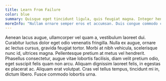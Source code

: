 ```yaml
---
title: Learn From Failure
color: blue
summary: Quisque eget tincidunt ligula, quis feugiat magna. Integer hendrerit massa eget quam dictum scelerisque. Morbi…
moreInfo: "Nullam ornare semper eros et accumsan. Duis congue commodo congue. Praesent sit amet lacus quis elit tempus vestibulum ac non metus. Pellentesque malesuada consectetur turpis, at egestas enim hendrerit eget. Aenean ac ornare nibh, sit amet sagittis velit. Mauris nisl sapien, eleifend nec consequat tempus, tincidunt id nisl. Fusce pharetra in eros ut tempus. Suspendisse lobortis ut dui vel viverra. Aliquam efficitur venenatis turpis vel accumsan. Cras consequat auctor libero ut convallis. Praesent a pretium metus, vitae commodo nisi. Sed laoreet bibendum lectus."
---
```


Aenean lacus augue, ullamcorper vel quam a, vestibulum laoreet dui. Curabitur luctus dolor eget odio venenatis fringilla. Nulla ex augue, ornare ac lectus cursus, gravida feugiat tortor. Morbi at nibh vehicula, scelerisque nunc id, ultrices magna. Pellentesque pretium at metus vel hendrerit. Phasellus consectetur, augue vitae lobortis facilisis, diam velit pretium odio, eget suscipit felis quam non arcu. Aliquam dignissim laoreet felis, in egestas ex placerat ac. Aliquam erat volutpat. Cras vel tellus tempus, tincidunt mi in, dictum libero. Fusce commodo lobortis urna.